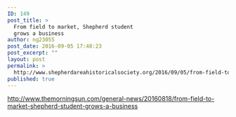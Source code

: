 ```yaml
---
ID: 149
post_title: >
  From field to market, Shepherd student
  grows a business
author: ng23055
post_date: 2016-09-05 17:48:23
post_excerpt: ""
layout: post
permalink: >
  http://www.shepherdareahistoricalsociety.org/2016/09/05/from-field-to-market-shepherd-student-grows-a-business/
published: true
---
```

http://www.themorningsun.com/general-news/20160818/from-field-to-market-shepherd-student-grows-a-business